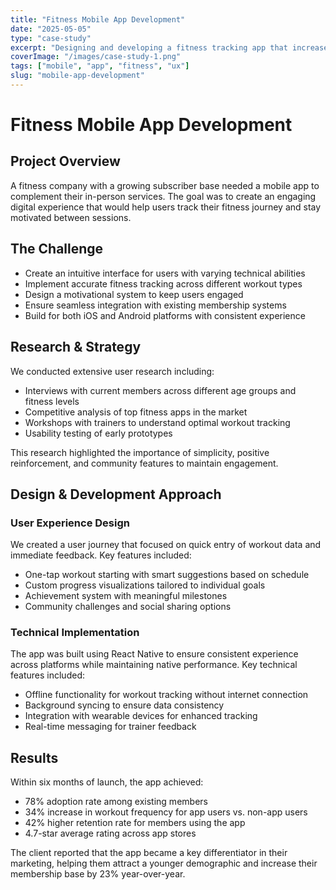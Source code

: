 ```yaml
---
title: "Fitness Mobile App Development"
date: "2025-05-05"
type: "case-study"
excerpt: "Designing and developing a fitness tracking app that increased user engagement and retention."
coverImage: "/images/case-study-1.png"
tags: ["mobile", "app", "fitness", "ux"]
slug: "mobile-app-development"
---
```


# Fitness Mobile App Development

## Project Overview

A fitness company with a growing subscriber base needed a mobile app to complement their in-person services. The goal was to create an engaging digital experience that would help users track their fitness journey and stay motivated between sessions.

## The Challenge

- Create an intuitive interface for users with varying technical abilities
- Implement accurate fitness tracking across different workout types
- Design a motivational system to keep users engaged
- Ensure seamless integration with existing membership systems
- Build for both iOS and Android platforms with consistent experience

## Research & Strategy

We conducted extensive user research including:

- Interviews with current members across different age groups and fitness levels
- Competitive analysis of top fitness apps in the market
- Workshops with trainers to understand optimal workout tracking
- Usability testing of early prototypes

This research highlighted the importance of simplicity, positive reinforcement, and community features to maintain engagement.

## Design & Development Approach

### User Experience Design

We created a user journey that focused on quick entry of workout data and immediate feedback. Key features included:

- One-tap workout starting with smart suggestions based on schedule
- Custom progress visualizations tailored to individual goals
- Achievement system with meaningful milestones
- Community challenges and social sharing options

### Technical Implementation

The app was built using React Native to ensure consistent experience across platforms while maintaining native performance. Key technical features included:

- Offline functionality for workout tracking without internet connection
- Background syncing to ensure data consistency
- Integration with wearable devices for enhanced tracking
- Real-time messaging for trainer feedback

## Results

Within six months of launch, the app achieved:

- 78% adoption rate among existing members
- 34% increase in workout frequency for app users vs. non-app users
- 42% higher retention rate for members using the app
- 4.7-star average rating across app stores

The client reported that the app became a key differentiator in their marketing, helping them attract a younger demographic and increase their membership base by 23% year-over-year.
